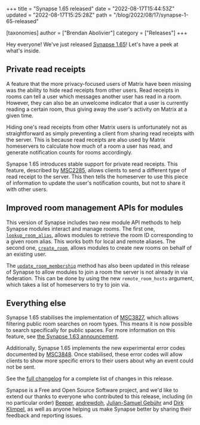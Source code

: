 +++
title = "Synapse 1.65 released"
date = "2022-08-17T15:44:53Z"
updated = "2022-08-17T15:25:28Z"
path = "/blog/2022/08/17/synapse-1-65-released"

[taxonomies]
author = ["Brendan Abolivier"]
category = ["Releases"]
+++

Hey everyone! We've just released [Synapse
1.65](https://github.com/matrix-org/synapse/releases/tag/v1.65.0)! Let's have a
peek at what's inside.

## Private read receipts

A feature that the more privacy-focused users of Matrix have been missing was
the ability to hide read receipts from other users. Read receipts in rooms can
tell a user which messages another user has read in a room. However, they can
also be an unwelcome indicator that a user is currently reading a certain room,
thus giving away the user's activity on Matrix at a given time.

Hiding one's read receipts from other Matrix users is unfortunately not as
straightforward as simply preventing a client from sharing read receipts with
the server. This is because read receipts are also used by Matrix homeservers to
calculate how much of a room a user has read, and generate notification counts
for rooms accordingly.

Synapse 1.65 introduces stable support for private read receipts. This feature,
described by
[MSC2285](https://github.com/matrix-org/matrix-spec-proposals/pull/2285), allows
clients to send a different type of read receipt to the server. This then tells
the homeserver to use this piece of information to update the user's
notification counts, but not to share it with other users.

## Improved room management APIs for modules

This version of Synapse includes two new module API methods to help Synapse
modules interact and manage rooms. The first one,
[`lookup_room_alias`](https://github.com/matrix-org/synapse/blob/v1.65.0/synapse/module_api/__init__.py#L1455-L1477),
allows modules to retrieve the room ID corresponding to a given room alias. This
works both for local and remote aliases. The second one,
[`create_room`](https://github.com/matrix-org/synapse/blob/v1.65.0/synapse/module_api/__init__.py#L1479-L1528),
allows modules to create new rooms on behalf of an existing user.

The
[`update_room_membership`](https://github.com/matrix-org/synapse/blob/v1.65.0/synapse/module_api/__init__.py#L925-L1017)
method has also been updated in this release of Synapse to allow modules to join
a room the server is not already in via federation. This can be done by using
the new `remote_room_hosts` argument, which takes a list of homeservers to try
to join via.

## Everything else

Synapse 1.65 stabilises the implementation of
[MSC3827](https://github.com/matrix-org/matrix-spec-proposals/pull/3827), which
allows filtering public room searches on room types. This means it is now
possible to search specifically for public spaces. For more information on this
feature, see [the Synapse 1.63
announcement](https://matrix.org/blog/2022/07/20/synapse-1-63-released).

Additionally, Synapse 1.65 implements the new experimental error codes
documented by
[MSC3848](https://github.com/matrix-org/matrix-spec-proposals/pull/3827). Once
stabilised, these error codes will allow clients to show more specific errors to
their users about why an event could not be sent.

See the [full
changelog](https://github.com/matrix-org/synapse/releases/tag/v1.65.0) for a
complete list of changes in this release.

Synapse is a Free and Open Source Software project, and we'd like to extend our
thanks to everyone who contributed to this release, including (in no particular
order) [Beeper](https://www.beeper.com/),
[andrewdoh](https://github.com/andrewdoh), [Julian-Samuel
Gebühr](https://github.com/moan0s) and [Dirk
Klimpel](https://github.com/dklimpel), as well as anyone helping us make Synapse
better by sharing their feedback and reporting issues.
